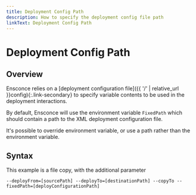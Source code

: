 ```yaml
---
title: Deployment Config Path
description: How to specify the deployment config file path
linkText: Deployment Config Path
---
```


# Deployment Config Path

## Overview

Ensconce relies on a [deployment configuration file]({{ '/' | relative_url }}config){:.link-secondary} to specify variable contents to be used in the deployment interactions.

By default, Ensconce will use the environment variable `FixedPath` which should contain a path to the XML deployment configuration file.

It's possible to override environment variable, or use a path rather than the environment variable.

## Syntax

This example is a file copy, with the additional parameter

`--deployFrom=[sourcePath] --deployTo=[destinationPath] --copyTo --fixedPath=[deployConfigurationPath]`
